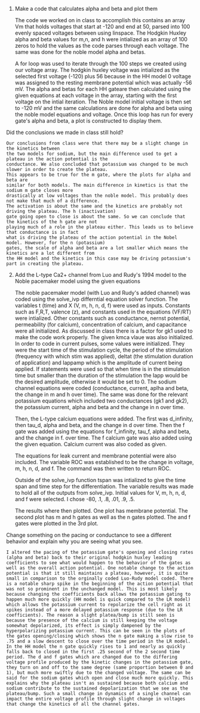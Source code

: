 1. Make a code that calculates alpha and beta and plot them

	The code we worked on in class to accomplish this contains an array Vm that holds
	voltages that start at -120 and end at 50, parsed into 100 evenly spaced voltages
	between using linspace. The Hodgkin Huxley alpha and beta values for m,n, and h were
	intialized as an array of 100 zeros to hold the values as the code parses through each
	voltage. The same was done for the noble model alpha and betas. 
	
	A for loop was used to iterate through the 100 steps we created using our voltage array.
	The hodgkin huxley voltage was intialized as the selected first voltage (-120) plus 56
	because in the HH model 0 voltage was assigned to the resting membrane potential which
	was actually -56 mV. The alpha and betas for each HH gateare then calculated using the given
	equations at each voltage in the array, starting with the first voltage on the intial iteration.
	The Noble model initial voltage is then set to -120 mV and the same calculations are done for
	alpha and beta using the noble model equations and voltage. Once this loop has run for every
	gate's alpha and beta, a plot is constructed to display them.

Did the conclusions we made in class still hold?

	Our conclusions from class were that there may be a slight change in the kinetics between
	the two models for sodium, but the main difference used to get a plateau in the action potential is the
	conductance. We also concluded that potassium was changed to be much slower in order to create the plateau. 
	This appears to be true for the m gate, where the plots for alpha and beta are
	similar for both models. The main difference in kinetics is that the sodium m gate closes more
	drastically at low voltages than the noble model. This probably does not make that much of a difference.
	The activation is about the same and the kinetics are probably not driving the plateau. The h (inactivation)
	gate going open to close is about the same. So we can conclude that the kinetics of the h gate are not
	playing much of a role in the plateau either. This leads us to believe that conductance is in fact
	what is driving the plateau of the action potential in the Nobel model. However, for the n (potassium)
	gates, the scale of alpha and beta are a lot smaller which means the kinetics are a lot different from
	the HH model and the kinetics in this case may be driving potassium's part in creating the plateau.

2. Add the L-type Ca2+ channel from Luo and Rudy's 1994 model to the Noble pacemaker model using the given equations
	
	The noble pacemaker model (with Luo and Rudy's added channel) was coded using the solve_ivp differntial
	equation solver function. The variables t (time) and X (V, m, h, n, d, f) were used as inputs. Constants such as
	F,R,T, valence (z), and constants used in the equations (VF/RT) were intialized. Other constants such
	as conductance, nernst potential, permeability (for calcium), concentration of calcium, and capacitance were
	all initialized. As discussed in class there is a factor for gk1 used to make the code work properly.	The given kmca vlaue was also initialized.
	In order to code in current pulses, some values were initialized. They were the start time of the stimulation cycle,
	the period of the stimulation (frequency with which stim was applied), deltat (the stimulation duration of application)
	and Iappamp which is the amplitude of current being applied. If statements were used so that when time is in the stimulation time
	but smaller than the duration of the stimulation the Iapp would be the desired amplitude, otherwise it would be set to 0.
	The sodium channel equations were coded (conductance, current, aplha and beta, the change in m and h over time). The same was done for
	the relevant potassium equations which included two conductances (gk1 and gk2), the potassium current, alpha and beta
	and the change in n over time.
	
	Then, the L-type calcium equations were added. The first was d_infinity, then tau_d, alpha and beta, and the change in d
	over time. Then the f gate was added using the equations for f_infinity, tau_f, alpha and beta, and the change in f.
	over time. The f calcium gate was also added using the given equation. Calcium current was also coded as given. 

	The equations for leak current and membrane potential were also included. The variable ROC was established to be
	the change in voltage, m, h, n, d, and f. The command was then written to return ROC.

	Outside of the solve_ivp function tspan was intialized to give the time span and time step for the differentiation.
	The variable results was made to hold all of the outputs from solve_ivp. Initial values for V, m, h, n, d, and f were selected. I chose
	-80, .1, .8, .01, .9, .5.

	The results where then plotted. One plot has membrane potential. The second plot has m and h gates as well as the n gates plotted. The and f gates
	were plotted in the 3rd plot.



Change something on the pacing or conductance to see a different behavior and explain why you are seeing what you see.

	I altered the pacing of the potassium gate's opening and closing rates (alpha and beta) back to their original hodgkin huxley leading coefficients to see what would happen to the behavior of the gates as well as the overall action potential. One notable change to the action potential is that it still maintains a plateau, however, it is quite small in comparison to the orginally coded Luo-Rudy model coded. There is a notable sharp spike in the beginning of the action potential that was not so prominent in the unchanged model. This is most likely because changing the coefficients back allows the potassium gating to happen much more quickly (HH model is quick compared to the LR model) which allows the potassium current to repolarize the cell right as it spikes instead of a more delayed potassium response (due to the LR coefficients). The reason a slight platea/bump is still seen is because the presence of the calcium is still keeping the voltage somewhat depolarized, its effect is simply dampened by the hyperpolarizing potassium current. This can be seen in the plots of the gates opening/closing which shows the n gate making a slow rise to .75 and a slow descent to close over the time period in the LR model. In the HH model the n gate quickly rises to 1 and nearly as quickly falls back to closed in the first .25 second of the 2 second time period. The d and f gates which are changed due to the differing voltage profile produced by the kinetic changes in the potassium gate, they turn on and off to the same degree (same proportion between 0 and 1), but much more swiftly due to the changed voltage. The same can be said for the sodium gates which open and close much more quickly. This explains why the plateau isn't as sustained because both calcium and sodium contribute to the sustained depolarization that we see as the plateau/bump. Such a small change in dynamics of a single channel can impact the entire voltage profile through slight change in voltages that change the kinetics of all the channel gates.

	